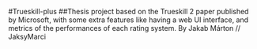 #Trueskill-plus
##Thesis project based on the Trueskill 2 paper published by Microsoft, with some extra features like having a web UI interface, and metrics of the performances of each rating system.
By Jakab Márton // JaksyMarci